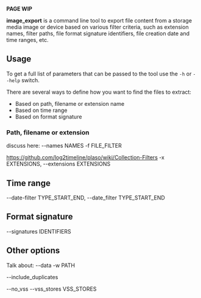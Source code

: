 **PAGE WIP**

**image_export** is a command line tool to export file content from a storage media image or device based on various filter criteria, such as extension names, filter paths, file format signature identifiers, file creation date and time ranges, etc.

## Usage

To get a full list of parameters that can be passed to the tool use the ``-h`` or ``--help`` switch.

There are several ways to define how you want to find the files to extract:
 + Based on path, filename or extension name
 + Based on time range
 + Based on format signature

### Path, filename or extension

discuss here:
--names NAMES
-f FILE_FILTER

https://github.com/log2timeline/plaso/wiki/Collection-Filters
-x EXTENSIONS, --extensions EXTENSIONS


## Time range

--date-filter TYPE_START_END, --date_filter TYPE_START_END

## Format signature

 --signatures IDENTIFIERS

## Other options

Talk about:
--data 
-w PATH

--include_duplicates

--no_vss
--vss_stores VSS_STORES

